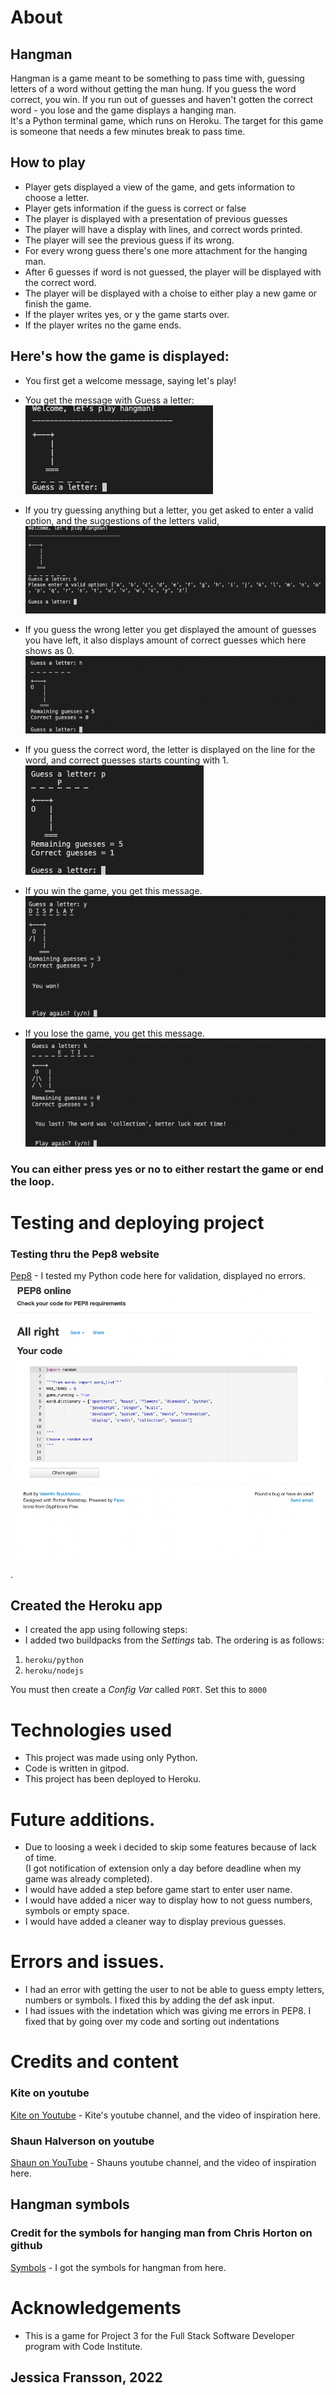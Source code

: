 # About

## Hangman

Hangman is a game meant to be something to pass time with, guessing letters of a word without getting the man hung.
If you guess the word correct, you win. 
If you run out of guesses and haven't gotten the correct word - you lose and the game displays a hanging man.  
It's a Python terminal game, which runs on Heroku. 
The target for this game is someone that needs a few minutes break to pass time. 

## How to play

* Player gets displayed a view of the game, and gets information to choose a letter.
* Player gets information if the guess is correct or false
* The player is displayed with a presentation of previous guesses
* The player will have a display with lines, and correct words printed.
* The player will see the previous guess if its wrong.
* For every wrong guess there's one more attachment for the hanging man.
* After 6 guesses if word is not guessed, the player will be displayed with the correct word.
* The player will be displayed with a choise to either play a new game or finish the game. 
* If the player writes yes, or y the game starts over.
* If the player writes no the game ends. 

## Here's how the game is displayed:  


* You first get a welcome message, saying let's play!  

* You get the message with Guess a letter:  
![guess a letter](images/startgame.png "Guess the first letter")


* If you try guessing anything but a letter, you get asked to enter a valid option, and the suggestions of the letters valid,  
![invalid guess](images/invalidguess.png "Display if you guess anything but a letter")

* If you guess the wrong letter you get displayed the amount of guesses you have left, it also displays amount of correct guesses which here shows as 0.  
![wrong guess](images/wrongguess.png "If you guess a wrong letter")

* If you guess the correct word, the letter is displayed on the line for the word, and correct guesses starts counting with 1.     
![correct guess](images/correctguess.png "If you make a correct guess")

* If you win the game, you get this message.   
![game won](images/gamewon.png "Winning message")

* If you lose the game, you get this message.   
![game lost](images/gamelost.png "Lost game message")

### You can either press yes or no to either restart the game or end the loop.  

# Testing and deploying project

### Testing thru the Pep8 website 

[Pep8](http://pep8online.com/) - I tested my Python code here for validation, displayed no errors.  
![pep8 message no errors](images/pep8validator.png "Displaying Pep8 validator without errors"). 

## Created the Heroku app

* I created the app using following steps:  
* I added two buildpacks from the _Settings_ tab. The ordering is as follows:

1. `heroku/python`
2. `heroku/nodejs`

You must then create a _Config Var_ called `PORT`. Set this to `8000`

# Technologies used

* This project was made using only Python.  
* Code is written in gitpod.  
* This project has been deployed to Heroku.  

# Future additions.   

* Due to loosing a week i decided to skip some features because of lack of time.  
(I got notification of extension only a day before deadline when my game was already completed).  
* I would have added a step before game start to enter user name.  
* I would have added a nicer way to display how to not guess numbers, symbols or empty space.  
* I would have added a cleaner way to display previous guesses.   

# Errors and issues. 

* I had an error with getting the user to not be able to guess empty letters, numbers or symbols. I fixed this by adding the def ask input.  
* I had issues with the indetation which was giving me errors in PEP8.  I fixed that by going over my code and sorting out indentations

# Credits and content

### Kite on youtube

[Kite on Youtube](https://www.youtube.com/watch?v=m4nEnsavl6w) - Kite's youtube channel, and the video of inspiration here. 

### Shaun Halverson on youtube

[Shaun on YouTube](https://www.youtube.com/watch?v=pFvSb7cb_Us&t=71s) - Shauns youtube channel, and the video of inspiration here.

## Hangman symbols

### Credit for the symbols for hanging man from Chris Horton on github

[Symbols](https://gist.github.com/chrishorton/8510732aa9a80a03c829b09f12e20d9c) - I got the symbols for hangman from here.

# Acknowledgements

* This is a game for Project 3 for the Full Stack Software Developer program with Code Institute.  
## Jessica Fransson, 2022